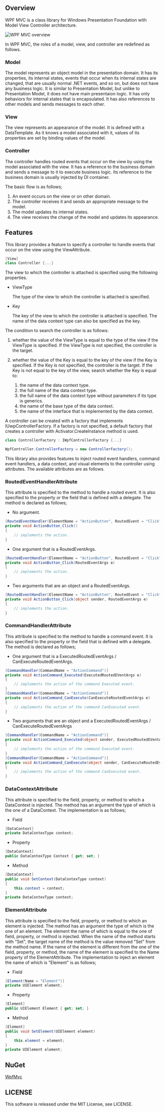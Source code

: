 ## Overview

WPF MVC is a class library for Windows Presentation Foundation with Model View Controller architecture.

![WPF MVC overview](Images/mvcsummary.png)

In WPF MVC, the roles of a model, view, and controller are redefined as follows.

### Model

The model represents an object model in the presentation domain.
It has its properties, its internal states, events that occur when its internal states are changed, that are usually normal .NET events, and so on,
but does not have any business logic.
It is similar to Presentation Model, but unlike to Presentation Model, it does not have main presentaion logic.
It has only behaviors for internal states that is encapsulated.
It has also references to other models and sends messages to each other.

### View

The view represents an appearance of the model. It is defined with a DataTemplate.
As it knows a model associated with it, values of its properties are set by binding values of the model.

### Controller

The controller handles routed events that occur on the view by using the model associated with the view.
It has a reference to the business domain and sends a message to it to execute business logic.
Its reference to the business domain is usually injected by DI container.

The basic flow is as follows;

1. An event occurs on the view or on other domain.
1. The controller receives it and sends an appropriate message to the model.
1. The model updates its internal states.
1. The view receives the change of the model and updates its appearance.

## Features

This library provides a feature to specify a controller to handle events that occur on the view using the ViewAttribute.

``` csharp
[View]
class Controller {...}
```

The view to which the controller is attached is specified using the following properties.

- ViewType

  The type of the view to which the controller is attached is specified.

- Key

  The key of the view to which the controller is attached is specified. The name of the data context type can also be specified as the key.

The condition to search the controller is as follows:

1. whether the value of the ViewType is equal to the type of the view if the ViewType is specified. If the ViewType is not specified, the controller is the target.
1. whether the value of the Key is equal to the key of the view if the Key is specified. If the Key is not specified, the controller is the target. If the Key is not equal to the key of the view, search whether the Key is equal to:

   1. the name of the data context type.
   1. the full name of the data context type.
   1. the full name of the data context type without parameters if its type is generics.
   1. the name of the base type of the data context.
   1. the name of the interface that is implemented by the data context.

A controller can be created with a factory that implements IUwpControllerFactory. If a factory is not specified, a default factory that creates a controller with Activator.CreateInstance method is used.

``` csharp
class ControllerFactory : IWpfControllerFactory {...}
```

``` csharp
WpfController.ControllerFactory = new ControllerFactory();
```

This library also provides features to inject routed event handlers, command event handlers, a data context, and visual elements to the controller using attributes.
The available attributes are as follows.

### RoutedEventHandlerAttribute

This attribute is specified to the method to handle a routed event.
It is also specified to the property or the field that is defined with a delegate.
The method is declared as follows;

- No argument.

``` csharp
[RoutedEventHandler(ElementName = "ActionButton", RoutedEvent = "Click")]
private void ActionButton_Click()
{
    // implements the action.
}
```

- One argument that is a RoutedEventArgs.

``` csharp
[RoutedEventHandler(ElementName = "ActionButton", RoutedEvent = "Click")]
private void ActionButton_Click(RoutedEventArgs e)
{
    // implements the action.
}
```

- Two arguments that are an object and a RoutedEventArgs.

``` csharp
[RoutedEventHandler(ElementName = "ActionButton", RoutedEvent = "Click")]
private void ActionButton_Click(object sender, RoutedEventArgs e)
{
    // implements the action.
}
```

### CommandHandlerAttribute

This attribute is specified to the method to handle a command event.
It is also specified to the property or the field that is defined with a delegate.
The method is declared as follows;

- One argument that is a ExecutedRoutedEventArgs / CanExecuteRoutedEventArgs.

``` csharp
[CommandHandler(CommandName = "ActionCommand")]
private void ActionCommand_Executed(ExecutedRoutedEVentArgs e)
{
    // implements the action of the command Executed event.
}
[CommandHandler(CommandName = "ActionCommand")]
private void ActionCommand_CanExecute(CanExecuteRoutedEventArgs e)
{
    // implements the action of the command CanExecuted event.
}
```

- Two arguments that are an object and a ExecutedRoutedEventArgs / CanExecuteRoutedEventArgs

``` csharp
[CommandHandler(CommandName = "ActionCommand")]
private void ActionCommand_Executed(object sender, ExecutedRoutedEVentArgs e)
{
    // implements the action of the command Executed event.
}
[CommandHandler(CommandName = "ActionCommand")]
private void ActionCommand_CanExecute(object sender, CanExecuteRoutedEventArgs e)
{
    // implements the action of the command CanExecuted event.
}
```

### DataContextAttribute

This attribute is specified to the field, property, or method to which a DataContext is injected.
The method has an argument the type of which is the one of a DataContext.
The implementation is as follows;

- Field

``` csharp
[DataContext]
private DataContexType context;
```

- Property

``` csharp
[DataContext]
public DataContexType Context { get; set; }
```

- Method

``` csharp
[DataContext]
public void SetContext(DataContexType context)
{
    this.context = context;
}
private DataContexType context;
```

### ElementAttribute

This attribute is specified to the field, property, or method to which an element is injected.
The method has an argument the type of which is the one of an element.
The element the name of which is equal to the one of field, property, or method is injected.
When the name of the method starts with "Set", the target name of the method is the value removed "Set" from the method name.
If the name of the element is different from the one of the field, property, or method,
the name of the element is specified to the Name property of the ElementAttribute.
The implementation to inject an element the name of which is "Element" is as follows;

- Field

``` csharp
[Element(Name = "Element")]
private UIElement element;
```

- Property

``` csharp
[Element]
public UIElement Element { get; set; }
```

- Method

``` csharp
[Element]
public void SetElement(UIElement element)
{
    this.element = element;
}
private UIElement element;
```

## NuGet

[WpfMvc](https://www.nuget.org/packages/WpfMvc/)

## LICENSE

This software is released under the MIT License, see LICENSE.